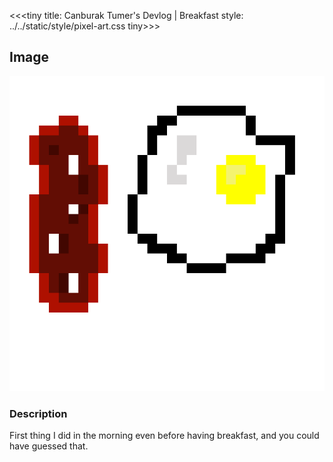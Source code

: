 <<<tiny
title: Canburak Tumer's Devlog | Breakfast
style: ../../static/style/pixel-art.css
tiny>>>

## Image
![](../../static/pixel-art/Bacon-v1.gif)

### Description
First thing I did in the morning even before having breakfast, and you could have guessed that.